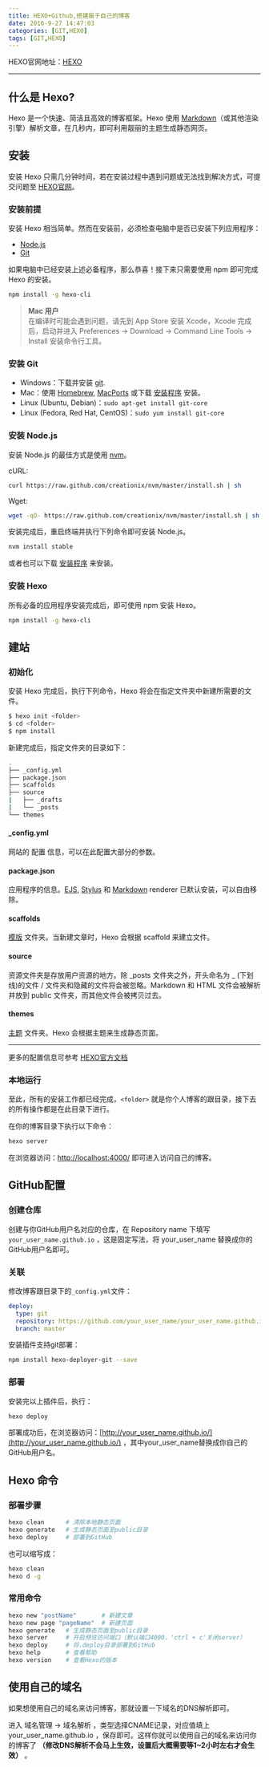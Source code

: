 ```yaml
---
title: HEXO+Github,搭建属于自己的博客
date: 2016-9-27 14:47:03
categories: [GIT,HEXO]
tags: [GIT,HEXO]
---
```


HEXO官网地址：[HEXO](https://hexo.io)  

-----------

## 什么是 Hexo?    

Hexo 是一个快速、简洁且高效的博客框架。Hexo 使用 [Markdown](http://daringfireball.net/projects/markdown/)（或其他渲染引擎）解析文章，在几秒内，即可利用靓丽的主题生成静态网页。  

## 安装  

安装 Hexo 只需几分钟时间，若在安装过程中遇到问题或无法找到解决方式，可提交问题至 [HEXO官网](https://github.com/hexojs/hexo/issues)。  

### 安装前提  

安装 Hexo 相当简单。然而在安装前，必须检查电脑中是否已安装下列应用程序：  

* [Node.js](http://nodejs.org/)  
* [Git](https://git-scm.com/)  

如果电脑中已经安装上述必备程序，那么恭喜！接下来只需要使用 npm 即可完成 Hexo 的安装。  

```bash
npm install -g hexo-cli
```

> **Mac 用户**  
> 在编译时可能会遇到问题，请先到 App Store 安装 Xcode，Xcode 完成后，启动并进入 Preferences -> Download -> Command Line Tools -> Install 安装命令行工具。  

### 安装 Git  
* Windows：下载并安装 [git](https://git-scm.com/download/win).  
* Mac：使用 [Homebrew](http://brew.sh/), [MacPorts](http://www.macports.org/) 或下载 [安装程序](https://sourceforge.net/projects/git-osx-installer/) 安装。  
* Linux (Ubuntu, Debian)：`sudo apt-get install git-core`  
* Linux (Fedora, Red Hat, CentOS)：`sudo yum install git-core`  

### 安装 Node.js

安装 Node.js 的最佳方式是使用 [nvm](https://github.com/creationix/nvm)。  

cURL:

```bash
curl https://raw.github.com/creationix/nvm/master/install.sh | sh
```
Wget:

```bash
wget -qO- https://raw.github.com/creationix/nvm/master/install.sh | sh
```
安装完成后，重启终端并执行下列命令即可安装 Node.js。  

```bash
nvm install stable
```
或者也可以下载 [安装程序](http://nodejs.org/) 来安装。  

### 安装 Hexo  

所有必备的应用程序安装完成后，即可使用 npm 安装 Hexo。  

```bash
npm install -g hexo-cli
```

## 建站  

### 初始化  

安装 Hexo 完成后，执行下列命令，Hexo 将会在指定文件夹中新建所需要的文件。  

```bash
$ hexo init <folder>
$ cd <folder>
$ npm install
```

新建完成后，指定文件夹的目录如下：  

```bash
.
├── _config.yml
├── package.json
├── scaffolds
├── source
|   ├── _drafts
|   └── _posts
└── themes
```

#### \_config.yml

网站的 配置 信息，可以在此配置大部分的参数。  

#### package.json  

应用程序的信息。[EJS](http://embeddedjs.com/), [Stylus](http://learnboost.github.io/stylus/) 和 [Markdown](http://daringfireball.net/projects/markdown/) renderer 已默认安装，可以自由移除。  

####  scaffolds  

[模版](https://hexo.io/docs/writing.html#Scaffolds) 文件夹。当新建文章时，Hexo 会根据 scaffold 来建立文件。  

#### source  

资源文件夹是存放用户资源的地方。除 \_posts 文件夹之外，开头命名为 _ (下划线)的文件 / 文件夹和隐藏的文件将会被忽略。Markdown 和 HTML 文件会被解析并放到 public 文件夹，而其他文件会被拷贝过去。  

#### themes  

[主题](https://hexo.io/docs/themes.html) 文件夹。Hexo 会根据主题来生成静态页面。  

---------

更多的配置信息可参考 [HEXO官方文档](https://hexo.io/docs/)  

### 本地运行

至此，所有的安装工作都已经完成，`<folder>` 就是你个人博客的跟目录，接下去的所有操作都是在此目录下进行。  

在你的博客目录下执行以下命令：  

```bash
hexo server
```

在浏览器访问：[http://localhost:4000/](http://localhost:4000/) 即可进入访问自己的博客。  

## GitHub配置  

### 创建仓库  

创建与你GitHub用户名对应的仓库，在 Repository name 下填写 `your_user_name.github.io` ，这是固定写法，将 your_user_name 替换成你的GitHub用户名即可。  

### 关联  

修改博客跟目录下的`_config.yml`文件：  

```yml
deploy:
  type: git
  repository: https://github.com/your_user_name/your_user_name.github.io.git
  branch: master
```

安装插件支持git部署：  

```bash
npm install hexo-deployer-git --save
```

### 部署  

安装完以上插件后，执行：

```bash
hexo deploy
```

部署成功后，在浏览器访问：[http://your_user_name.github.io/](http://your_user_name.github.io/) ，其中your_user_name替换成你自己的GitHub用户名。  

## Hexo 命令  

### 部署步骤  

```bash
hexo clean      # 清除本地静态页面
hexo generate   # 生成静态页面至public目录
hexo deploy     # 部署到GitHub
```

也可以缩写成：  

```bash
hexo clean
hexo d -g
```

### 常用命令  

```bash
hexo new "postName"       # 新建文章
hexo new page "pageName"  # 新建页面
hexo generate   # 生成静态页面至public目录
hexo server     # 开启预览访问端口（默认端口4000，'ctrl + c'关闭server）
hexo deploy     # 将.deploy目录部署到GitHub
hexo help       # 查看帮助
hexo version    # 查看Hexo的版本
```

## 使用自己的域名  

如果想使用自己的域名来访问博客，那就设置一下域名的DNS解析即可。  

进入 域名管理 -> 域名解析 ，类型选择CNAME记录，对应值填上 your_user_name.github.io ，保存即可。这样你就可以使用自己的域名来访问你的博客了 **（修改DNS解析不会马上生效，设置后大概需要等1~2小时左右才会生效）** 。  
